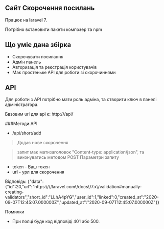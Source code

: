 ## Сайт Скорочення посилань

Працює на laravel 7.

Потрібно встановити пакети композер та npm

## Що уміє дана збірка
- Скорочувати посилання
- Адмін панель
- Авторизація та реєстрація користувачів
- Має простеньке API для роботи зі скорочиннями

## API
Для роботи з API потрібно мати роль адміна, та створити ключ в панелі адміністратора.

Бвзовим url для api є: http://<your-domen>/api/

###Методи API 

- /api/short/add
> Додає  нове скорочення

>запит має матизаголовок "Content-type: application/json", та виконуватись методом POST
Параметри запиту
- token - Ваш токен
- url - урл для скорочення


 Відповідь:
    {"data":{"id":20,"url":"https:\\/\\/laravel.com\\/docs\\/7.x\\/validation#manually-creating-validators","short_id":"LLhA4pYG","user_id":1,"linked":0,"created_at":"2020-09-07T12:45:07.000000Z","updated_at":"2020-09-07T12:45:07.000000Z"}}

Помилки
- При полці буде код відповіді 401 або 500.

